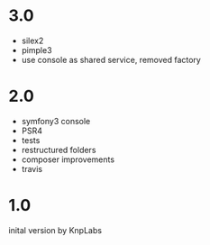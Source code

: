 # 3.0
- silex2
- pimple3
- use console as shared service, removed factory

# 2.0
- symfony3 console
- PSR4
- tests
- restructured folders
- composer improvements
- travis

# 1.0
inital version by KnpLabs